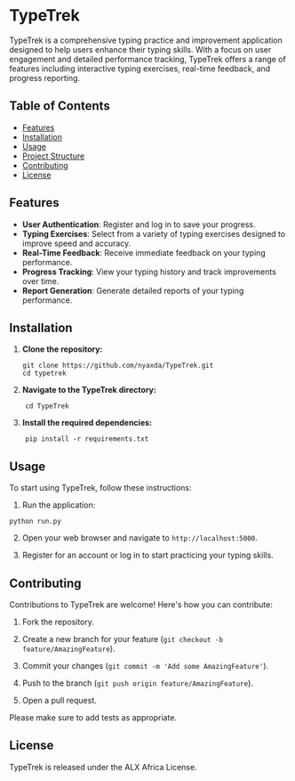 
# TypeTrek

TypeTrek is a comprehensive typing practice and improvement application designed to help users enhance their typing skills. With a focus on user engagement and detailed performance tracking, TypeTrek offers a range of features including interactive typing exercises, real-time feedback, and progress reporting.

## Table of Contents
- [Features](#features)
- [Installation](#installation)
- [Usage](#usage)
- [Project Structure](#project-structure)
- [Contributing](#contributing)
- [License](#license)

## Features
- **User Authentication**: Register and log in to save your progress.
- **Typing Exercises**: Select from a variety of typing exercises designed to improve speed and accuracy.
- **Real-Time Feedback**: Receive immediate feedback on your typing performance.
- **Progress Tracking**: View your typing history and track improvements over time.
- **Report Generation**: Generate detailed reports of your typing performance.

## Installation

1. **Clone the repository:**
   ```
   git clone https://github.com/nyaxda/TypeTrek.git
   cd typetrek
   ```
2. **Navigate to the TypeTrek directory:**
```
	cd TypeTrek
```

3. **Install the required dependencies:**
```
	pip install -r requirements.txt
```

## Usage
To start using TypeTrek, follow these instructions:

1.  Run the application:
```
python run.py
```

2.  Open your web browser and navigate to  `http://localhost:5000`.
    
3.  Register for an account or log in to start practicing your typing skills.

## Contributing

Contributions to TypeTrek are welcome! Here's how you can contribute:

1.  Fork the repository.
    
2.  Create a new branch for your feature (`git checkout -b feature/AmazingFeature`).
    
3.  Commit your changes (`git commit -m 'Add some AmazingFeature'`).
    
4.  Push to the branch (`git push origin feature/AmazingFeature`).
    
5.  Open a pull request.
    

Please make sure to add tests as appropriate.

## License
TypeTrek is released under the ALX Africa License.
